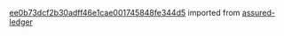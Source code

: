 [ee0b73dcf2b30adff46e1cae001745848fe344d5](https://github.com/insolar/assured-ledger/commit/ee0b73dcf2b30adff46e1cae001745848fe344d5) imported from [assured-ledger](https://github.com/insolar/assured-ledger)
